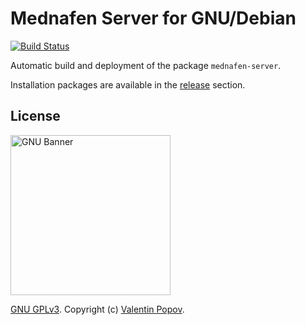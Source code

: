 # Mednafen Server for GNU/Debian

[![Build Status](https://travis-ci.org/valentineus/mednafen-server.svg?branch=master)](https://travis-ci.org/valentineus/mednafen-server)

Automatic build and deployment of the package `mednafen-server`.

Installation packages are available in the
[release](https://github.com/valentineus/mednafen-server/releases)
section.

## License

<img height="256px" alt="GNU Banner" src="https://www.gnu.org/graphics/runfreegnu.png" />

[GNU GPLv3](LICENSE.txt).
Copyright (c)
[Valentin Popov](mailto:info@valentineus.link).